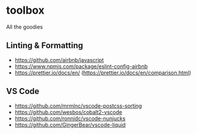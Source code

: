 # toolbox
All the goodies

## Linting & Formatting
- https://github.com/airbnb/javascript
- https://www.npmjs.com/package/eslint-config-airbnb
- https://prettier.io/docs/en/ (https://prettier.io/docs/en/comparison.html)

## VS Code
- https://github.com/mrmlnc/vscode-postcss-sorting
- https://github.com/wesbos/cobalt2-vscode
- https://github.com/ronnidc/vscode-nunjucks
- https://github.com/GingerBear/vscode-liquid
